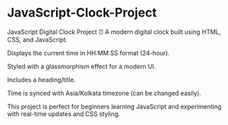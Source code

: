 # JavaScript-Clock-Project

JavaScript Digital Clock Project ⏰
A modern digital clock built using HTML, CSS, and JavaScript.

Displays the current time in HH:MM:SS format (24-hour).

Styled with a glassmorphism effect for a modern UI.

Includes a heading/title.

Time is synced with Asia/Kolkata timezone (can be changed easily).

This project is perfect for beginners learning JavaScript and experimenting with real-time updates and CSS styling.
